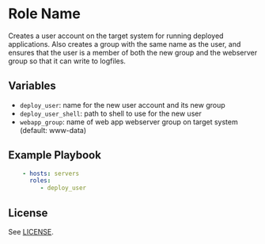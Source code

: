 Role Name
=========

Creates a user account on the target system for running deployed applications. Also creates a group with the same name as the user, and ensures that the user is a member of both the new group and the webserver group so that it can write to logfiles.

Variables
---------

- `deploy_user`: name for the new user account and its new group
- `deploy_user_shell`: path to shell to use for the new user
- `webapp_group`: name of web app webserver group on target system (default: www-data)

Example Playbook
----------------

```yml
    - hosts: servers
      roles:
         - deploy_user
```

License
-------

See [LICENSE](https://github.com/Princeton-CDH/CDH_ansible/blob/main/LICENSE).